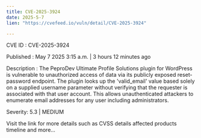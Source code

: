 ```yaml
---
title: CVE-2025-3924
date: 2025-5-7
lien: "https://cvefeed.io/vuln/detail/CVE-2025-3924"

---
```


CVE ID : CVE-2025-3924

Published :  May 7
2025
3:15 a.m. | 3 hours
12 minutes ago

Description : The PeproDev Ultimate Profile Solutions plugin for WordPress is vulnerable to unauthorized access of data via its publicly exposed reset-password endpoint. The plugin looks up the 'valid_email' value based solely on a supplied username parameter
without verifying that the requester is associated with that user account. This allows unauthenticated attackers to enumerate email addresses for any user
including administrators.

Severity: 5.3 | MEDIUM

Visit the link for more details
such as CVSS details
affected products
timeline
and more...
